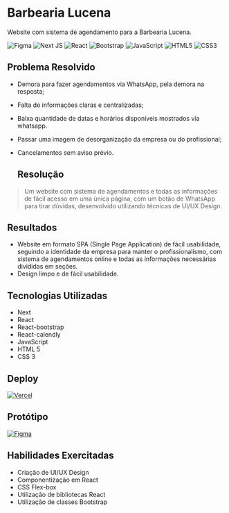 # Barbearia Lucena
Website com sistema de agendamento para a Barbearia Lucena.
  
![Figma](https://img.shields.io/badge/figma-%23F24E1E.svg?style=for-the-badge&logo=figma&logoColor=white) ![Next JS](https://img.shields.io/badge/Next-black?style=for-the-badge&logo=next.js&logoColor=white) ![React](https://img.shields.io/badge/react-%2320232a.svg?style=for-the-badge&logo=react&logoColor=%2361DAFB) ![Bootstrap](https://img.shields.io/badge/bootstrap-%238511FA.svg?style=for-the-badge&logo=bootstrap&logoColor=white) ![JavaScript](https://img.shields.io/badge/javascript-%23323330.svg?style=for-the-badge&logo=javascript&logoColor=%23F7DF1E) ![HTML5](https://img.shields.io/badge/html5-%23E34F26.svg?style=for-the-badge&logo=html5&logoColor=white) ![CSS3](https://img.shields.io/badge/css3-%231572B6.svg?style=for-the-badge&logo=css3&logoColor=white)
  
  
  ## Problema Resolvido
  
- Demora para fazer agendamentos via WhatsApp, pela demora na resposta;
- Falta de informações claras e centralizadas;
- Baixa quantidade de datas e horários disponíveis mostrados via whatsapp.
- Passar uma imagem de desorganização da empresa ou do profissional;
- Cancelamentos sem aviso prévio.
  
  
  ## Resolução
  
> Um website com sistema de agendamentos e todas as informações de fácil acesso em uma única página, com um botão de WhatsApp para tirar dúvidas, desenvolvido utilizando técnicas de UI/UX Design.
  
  
  ## Resultados
  - Website em formato SPA (Single Page Application) de fácil usabilidade, seguindo a identidade da empresa para manter o profissionalismo, com sistema de agendamentos online e todas as informações necessárias divididas em seções.
  - Design limpo e de fácil usabilidade. 

  
  ## Tecnologias Utilizadas
  
  - Next
  - React
  - React-bootstrap
  - React-calendly
  - JavaScript
  - HTML 5
  - CSS 3


## Deploy
[![Vercel](https://img.shields.io/badge/vercel-%23000000.svg?style=for-the-badge&logo=vercel&logoColor=white)](https://lucenabarbearia.vercel.app)


## Protótipo
[![Figma](https://img.shields.io/badge/figma-%23F24E1E.svg?style=for-the-badge&logo=figma&logoColor=white)](https://www.figma.com/file/UkyyFzOJJPbKEWOCRn6GQk/Lucena-Barbearia?type=design&node-id=0-1&mode=design&t=P5nxKtqMAvc17zqC-0)


## Habilidades Exercitadas

- Criação de UI/UX Design
- Componentização em React
- CSS Flex-box
- Utilização de bibliotecas React
- Utilização de classes Bootstrap